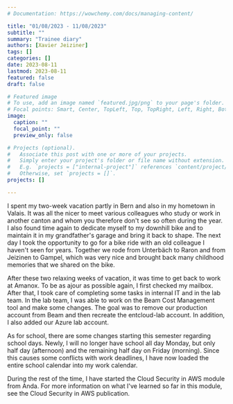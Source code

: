 ```yaml
---
# Documentation: https://wowchemy.com/docs/managing-content/

title: "01/08/2023 - 11/08/2023"
subtitle: ""
summary: "Trainee diary"
authors: [Xavier Jeiziner]
tags: []
categories: []
date: 2023-08-11
lastmod: 2023-08-11
featured: false
draft: false

# Featured image
# To use, add an image named `featured.jpg/png` to your page's folder.
# Focal points: Smart, Center, TopLeft, Top, TopRight, Left, Right, BottomLeft, Bottom, BottomRight.
image:
  caption: ""
  focal_point: ""
  preview_only: false

# Projects (optional).
#   Associate this post with one or more of your projects.
#   Simply enter your project's folder or file name without extension.
#   E.g. `projects = ["internal-project"]` references `content/project/deep-learning/index.md`.
#   Otherwise, set `projects = []`.
projects: []

---
```

I spent my two-week vacation partly in Bern and also in my hometown in Valais. It was all the nicer to meet various colleagues who study or work in another canton and whom you therefore don't see so often during the year. I also found time again to dedicate myself to my downhill bike and to maintain it in my grandfather's garage and bring it back to shape. The next day I took the opportunity to go for a bike ride with an old colleague I haven't seen for years. Together we rode from Unterbäch to Raron and from Jeizinen to Gampel, which was very nice and brought back many childhood memories that we shared on the bike.

After these two relaxing weeks of vacation, it was time to get back to work at Amanox. To be as ajour as possible again, I first checked my mailbox. After that, I took care of completing some tasks in internal IT and in the lab team. In the lab team, I was able to work on the Beam Cost Management tool and make some changes. The goal was to remove our production account from Beam and then recreate the entcloud-lab account. In addition, I also added our Azure lab account.

As for school, there are some changes starting this semester regarding school days. Newly, I will no longer have school all day Monday, but only half day (afternoon) and the remaining half day on Friday (morning). Since this causes some conflicts with work deadlines, I have now loaded the entire school calendar into my work calendar.

During the rest of the time, I have started the Cloud Security in AWS module from Anda. For more information on what I've learned so far in this module, see the Cloud Security in AWS publication.

</p><br>
<p></p>
